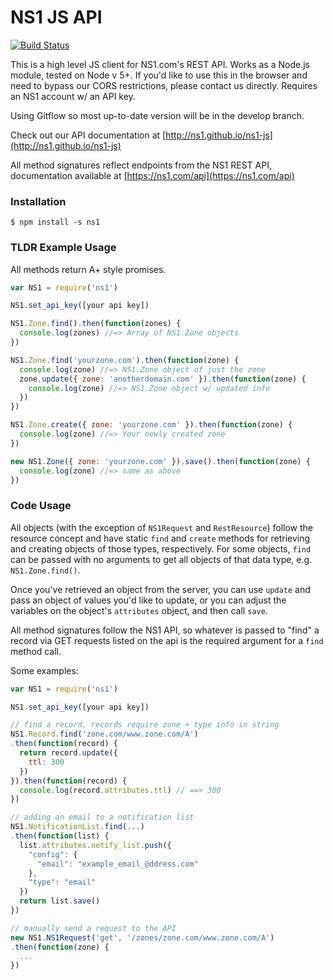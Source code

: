 # NS1 JS API

[![Build Status](https://travis-ci.org/ns1/ns1-js.svg?branch=master)](https://travis-ci.org/ns1/ns1-js)

This is a high level JS client for NS1.com's REST API. Works as a Node.js module, tested on Node v 5+. If you'd like to use this in the browser and need to bypass our CORS restrictions, please contact us directly. Requires an NS1 account w/ an API key.

Using Gitflow so most up-to-date version will be in the develop branch.

Check out our API documentation at [http://ns1.github.io/ns1-js](http://ns1.github.io/ns1-js)

All method signatures reflect endpoints from the NS1 REST API, documentation available at [https://ns1.com/api](https://ns1.com/api)

### Installation

`$ npm install -s ns1`

### TLDR Example Usage

All methods return A+ style promises.

```javascript
var NS1 = require('ns1')

NS1.set_api_key([your api key])

NS1.Zone.find().then(function(zones) {
  console.log(zones) //=> Array of NS1.Zone objects
})

NS1.Zone.find('yourzone.com').then(function(zone) {
  console.log(zone) //=> NS1.Zone object of just the zone
  zone.update({ zone: 'anotherdomain.com' }).then(function(zone) {
    console.log(zone) //=> NS1.Zone object w/ updated info
  })
})

NS1.Zone.create({ zone: 'yourzone.com' }).then(function(zone) {
  console.log(zone) //=> Your newly created zone
})

new NS1.Zone({ zone: 'yourzone.com' }).save().then(function(zone) {
  console.log(zone) //=> same as above
})
```

### Code Usage

All objects (with the exception of `NS1Request` and `RestResource`) follow the resource concept and have static `find` and `create` methods for retrieving and creating objects of those types, respectively. For some objects, `find` can be passed with no arguments to get all objects of that data type, e.g. `NS1.Zone.find()`.

Once you've retrieved an object from the server, you can use `update` and pass an object of values you'd like to update, or you can adjust the variables on the object's `attributes` object, and then call `save`.

All method signatures follow the NS1 API, so whatever is passed to "find" a record via GET requests listed on the api is the required argument for a `find` method call.

Some examples:

```javascript
var NS1 = require('ns1')

NS1.set_api_key([your api key])

// find a record, records require zone + type info in string
NS1.Record.find('zone.com/www.zone.com/A')
.then(function(record) {
  return record.update({
    ttl: 300
  })
}).then(function(record) {
  console.log(record.attributes.ttl) // ==> 300
})

// adding an email to a notification list
NS1.NotificationList.find(...)
.then(function(list) {
  list.attributes.notify_list.push({
    "config": {
      "email": "example_email_@ddress.com"
    },
    "type": "email"
  })
  return list.save()
})

// manually send a request to the API
new NS1.NS1Request('get', '/zones/zone.com/www.zone.com/A')
.then(function(zone) {
  ...
})
```
